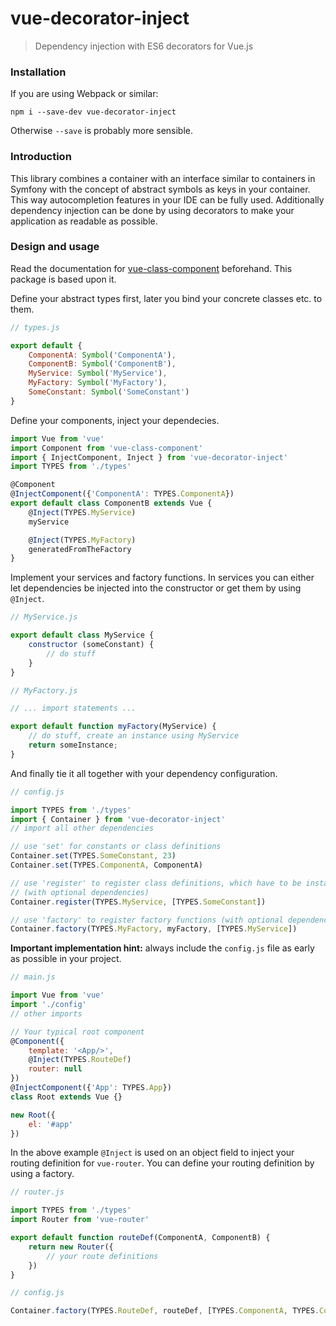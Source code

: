 # vue-decorator-inject
> Dependency injection with ES6 decorators for Vue.js

### Installation

If you are using Webpack or similar:

`npm i --save-dev vue-decorator-inject`

Otherwise `--save` is probably more sensible.

### Introduction

This library combines a container with an interface similar to containers in Symfony
with the concept of abstract symbols as keys in your container. This way autocompletion
features in your IDE can be fully used. Additionally dependency injection can be done by
using decorators to make your application as readable as possible.

### Design and usage

Read the documentation for [vue-class-component](https://github.com/vuejs/vue-class-component) beforehand. This package is based upon it.

Define your abstract types first, later you bind your concrete classes etc. to them.
``` js
// types.js

export default {
    ComponentA: Symbol('ComponentA'),
    ComponentB: Symbol('ComponentB'),
    MyService: Symbol('MyService'),
    MyFactory: Symbol('MyFactory'),
    SomeConstant: Symbol('SomeConstant')
}
```

Define your components, inject your dependecies.
``` js
import Vue from 'vue'
import Component from 'vue-class-component'
import { InjectComponent, Inject } from 'vue-decorator-inject'
import TYPES from './types'

@Component
@InjectComponent({'ComponentA': TYPES.ComponentA})
export default class ComponentB extends Vue {
    @Inject(TYPES.MyService)
    myService

    @Inject(TYPES.MyFactory)
    generatedFromTheFactory
}
```

Implement your services and factory functions. In services you can either let dependencies be injected into the constructor or get them by using `@Inject`.
``` js
// MyService.js

export default class MyService {
    constructor (someConstant) {
        // do stuff
    }
}

// MyFactory.js

// ... import statements ...

export default function myFactory(MyService) {
    // do stuff, create an instance using MyService
    return someInstance;
}
```

And finally tie it all together with your dependency configuration.
``` js
// config.js

import TYPES from './types'
import { Container } from 'vue-decorator-inject'
// import all other dependencies

// use 'set' for constants or class definitions
Container.set(TYPES.SomeConstant, 23)
Container.set(TYPES.ComponentA, ComponentA)

// use 'register' to register class definitions, which have to be instantiated
// (with optional dependencies)
Container.register(TYPES.MyService, [TYPES.SomeConstant])

// use 'factory' to register factory functions (with optional dependencies)
Container.factory(TYPES.MyFactory, myFactory, [TYPES.MyService])
```

**Important implementation hint:** always include the `config.js` file as early as possible in your project.

``` js
// main.js

import Vue from 'vue'
import './config'
// other imports

// Your typical root component
@Component({
    template: '<App/>',
    @Inject(TYPES.RouteDef)
    router: null
})
@InjectComponent({'App': TYPES.App})
class Root extends Vue {}

new Root({
    el: '#app'
})
```

In the above example `@Inject` is used on an object field to inject your routing definition for `vue-router`. You can define your routing definition by using a factory.

``` js
// router.js

import TYPES from './types'
import Router from 'vue-router'

export default function routeDef(ComponentA, ComponentB) {
    return new Router({
        // your route definitions
    })
}

// config.js

Container.factory(TYPES.RouteDef, routeDef, [TYPES.ComponentA, TYPES.ComponentB])
```
